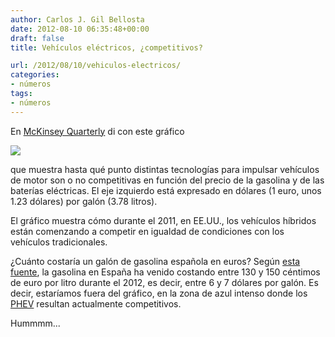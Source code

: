 ```yaml
---
author: Carlos J. Gil Bellosta
date: 2012-08-10 06:35:48+00:00
draft: false
title: Vehículos eléctricos, ¿competitivos?

url: /2012/08/10/vehiculos-electricos/
categories:
- números
tags:
- números
---
```


En [McKinsey Quarterly](http://www.mckinseyquarterly.com/Energy_Resources_Materials/Electric_Power/Battery_technology_charges_ahead_2997) di con este gráfico

[![](/wp-uploads/2012/08/electrico_vs_gasolina.png)
](/wp-uploads/2012/08/electrico_vs_gasolina.png)

que muestra hasta qué punto distintas tecnologías para impulsar vehículos de motor son o no competitivas en función del precio de la gasolina y de las baterías eléctricas. El eje izquierdo está expresado en dólares (1 euro, unos 1.23 dólares) por galón (3.78 litros).

El gráfico muestra cómo durante el 2011, en EE.UU., los vehículos híbridos están comenzando a competir en igualdad de condiciones con los vehículos tradicionales.

¿Cuánto costaría un galón de gasolina española en euros? Según [esta fuente](http://www.cores.es/pdf/behActual/beh7.pdf), la gasolina en España ha venido costando entre 130 y 150 céntimos de euro por litro durante el 2012, es decir, entre 6 y 7 dólares por galón. Es decir, estaríamos fuera del gráfico, en la zona de azul intenso donde los [PHEV](http://es.wikipedia.org/wiki/Veh%C3%ADculo_h%C3%ADbrido_el%C3%A9ctrico_enchufable) resultan actualmente competitivos.

Hummmm...




